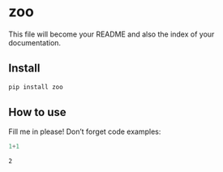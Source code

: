 zoo
================

<!-- WARNING: THIS FILE WAS AUTOGENERATED! DO NOT EDIT! -->

This file will become your README and also the index of your
documentation.

## Install

``` sh
pip install zoo
```

## How to use

Fill me in please! Don’t forget code examples:

``` python
1+1
```

    2
